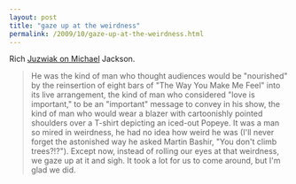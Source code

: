 ```yaml
---
layout: post
title: "gaze up at the weirdness"
permalink: /2009/10/gaze-up-at-the-weirdness.html
---
```


Rich [Juzwiak on Michael](http://fourfour.typepad.com/fourfour/2009/10/this-is-it-and-thats-that.html) Jackson.

> He was the kind of man who thought audiences would be "nourished" by the reinsertion of eight bars of "The Way You Make Me Feel" into its live arrangement, the kind of man who considered "love is important," to be an "important" message to convey in his show, the kind of man who would wear a blazer with cartoonishly pointed shoulders over a T-shirt depicting an iced-out Popeye. It was a man so mired in weirdness, he had no idea how weird he was (I'll never forget the astonished way he asked Martin Bashir, "You don't climb trees?!?"). Except now, instead of rolling our eyes at that weirdness, we gaze up at it and sigh. It took a lot for us to come around, but I'm glad we did.